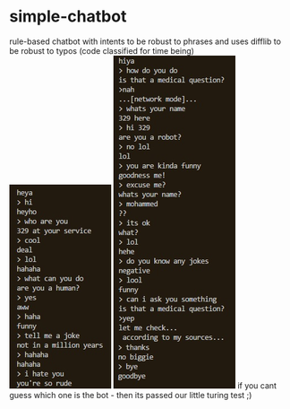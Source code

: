 # simple-chatbot
rule-based chatbot with intents to be robust to phrases and uses difflib to be robust to typos
(code classified for time being)
![](https://raw.githubusercontent.com/mohammedterry/simple-chatbot/master/screenshots/new.jpg)
![](https://raw.githubusercontent.com/mohammedterry/simple-chatbot/master/screenshots/new2.jpg)
if you cant guess which one is the bot - then its passed our little turing test ;)
